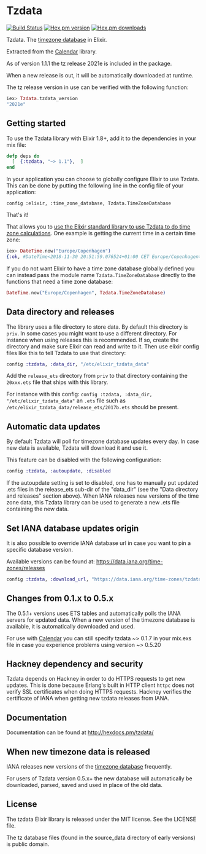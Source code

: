 Tzdata
======

[![Build
Status](https://travis-ci.org/lau/tzdata.svg?branch=master)](https://travis-ci.org/lau/tzdata)
[![Hex.pm version](https://img.shields.io/hexpm/v/tzdata.svg)](http://hex.pm/packages/tzdata)
[![Hex.pm downloads](https://img.shields.io/hexpm/dt/tzdata.svg)](https://hex.pm/packages/tzdata)

Tzdata. The [timezone database](https://www.iana.org/time-zones) in Elixir.

Extracted from the [Calendar](https://github.com/lau/calendar) library.

As of version 1.1.1 the tz release 2021e
is included in the package.

When a new release is out, it will be automatically downloaded at runtime.

The tz release version in use can be verified with the following function:

```elixir
iex> Tzdata.tzdata_version
"2021e"
```

## Getting started

To use the Tzdata library with Elixir 1.8+, add it to the dependencies in your mix file:

```elixir
defp deps do
  [  {:tzdata, "~> 1.1"},  ]
end
```

In your application you can choose to globally configure Elixir to use Tzdata.
This can be done by putting the following line in the config file of your application:

    config :elixir, :time_zone_database, Tzdata.TimeZoneDatabase

That's it!

That allows you to [use the Elixir standard library to use Tzdata to do time zone calculations](https://hexdocs.pm/elixir/DateTime.html#content).
One example is getting the current time in a certain time zone:

```elixir
iex> DateTime.now("Europe/Copenhagen")
{:ok, #DateTime<2018-11-30 20:51:59.076524+01:00 CET Europe/Copenhagen>}
```

If you do not want Elixir to have a time zone database globally defined you can instead pass
the module name `Tzdata.TimeZoneDatabase` directly to the functions that need a time zone database:

```elixir
DateTime.now("Europe/Copenhagen", Tzdata.TimeZoneDatabase)
```

## Data directory and releases

The library uses a file directory to store data. By default this directory
is `priv`. In some cases you might want to use a different directory. For
instance when using releases this is recommended. If so, create the directory and
make sure Elixir can read and write to it. Then use elixir config files like this
to tell Tzdata to use that directory:

```elixir
config :tzdata, :data_dir, "/etc/elixir_tzdata_data"
```

Add the `release_ets` directory from `priv` to that directory
containing the `20xxx.ets` file that ships with this library.

For instance with this config: `config :tzdata, :data_dir, "/etc/elixir_tzdata_data"`
an `.ets` file such as `/etc/elixir_tzdata_data/release_ets/2017b.ets` should be present.

## Automatic data updates

By default Tzdata will poll for timezone database updates every day.
In case new data is available, Tzdata will download it and use it.

This feature can be disabled with the following configuration:

```elixir
config :tzdata, :autoupdate, :disabled
```

If the autoupdate setting is set to disabled, one has to manually put updated .ets files
in the release_ets sub-dir of the "data_dir" (see the "Data directory and releases" section above).
When IANA releases new versions of the time zone data, this Tzdata library can be used to generate
a new .ets file containing the new data.

## Set IANA database updates origin

It is also possible to override IANA database url in case you want to pin a specific database version.

Available versions can be found at: https://data.iana.org/time-zones/releases

```elixir
config :tzdata, :download_url, "https://data.iana.org/time-zones/tzdata2024a.tar.gz"
```


## Changes from 0.1.x to 0.5.x

The 0.5.1+ versions uses ETS tables and automatically polls the IANA
servers for updated data. When a new version of the timezone database
is available, it is automatically downloaded and used.

For use with [Calendar](https://github.com/lau/calendar) you can still
specify tzdata ~> 0.1.7 in your mix.exs file in case you experience problems
using version ~> 0.5.20

## Hackney dependency and security

Tzdata depends on Hackney in order to do HTTPS requests to get new updates. This is done because Erlang's built in HTTP client `httpc` does not verify SSL certificates when doing HTTPS requests. Hackney verifies the certificate of IANA when getting new tzdata releases from IANA.

## Documentation

Documentation can be found at http://hexdocs.pm/tzdata/

## When new timezone data is released

IANA releases new versions of the [timezone database](https://www.iana.org/time-zones) frequently.

For users of Tzdata version 0.5.x+ the new database will automatically
be downloaded, parsed, saved and used in place of the old data.

## License

The tzdata Elixir library is released under the MIT license. See the LICENSE file.

The tz database files (found in the source_data directory of early versions) is public domain.
